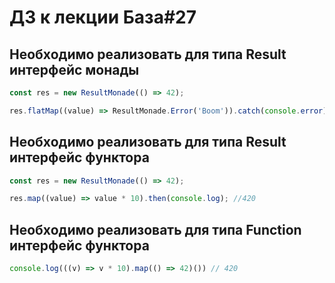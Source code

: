 # ДЗ к лекции База#27

## Необходимо реализовать для типа Result интерфейс монады

```js
const res = new ResultMonade(() => 42);

res.flatMap((value) => ResultMonade.Error('Boom')).catch(console.error);
```

## Необходимо реализовать для типа Result интерфейс функтора

```js
const res = new ResultMonade(() => 42);

res.map((value) => value * 10).then(console.log); //420 
```

## Необходимо реализовать для типа Function интерфейс функтора

```js
console.log(((v) => v * 10).map(() => 42)()) // 420
```